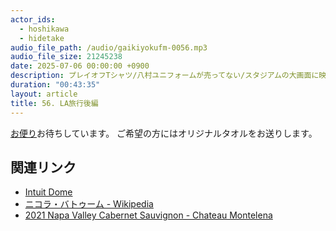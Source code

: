 ```yaml
---
actor_ids:
  - hoshikawa
  - hidetake
audio_file_path: /audio/gaikiyokufm-0056.mp3
audio_file_size: 21245238
date: 2025-07-06 00:00:00 +0900
description: プレイオフTシャツ/八村ユニフォームが売ってない/スタジアムの大画面に映る/Intuit Domeラウンジ/全試合ユニフォーム持参男/バトゥーム/Tシャツトスについて話しました。
duration: "00:43:35"
layout: article
title: 56. LA旅行後編
---
```


[お便り](https://forms.gle/qherFuKhZCPWPRcL6)お待ちしています。
ご希望の方にはオリジナルタオルをお送りします。

## 関連リンク
- [Intuit Dome](https://www.intuitdome.com/)
- [ニコラ・バトゥーム - Wikipedia](https://ja.wikipedia.org/wiki/%E3%83%8B%E3%82%B3%E3%83%A9%E3%83%BB%E3%83%90%E3%83%88%E3%82%A5%E3%83%BC%E3%83%A0)
- [2021 Napa Valley Cabernet Sauvignon - Chateau Montelena](https://montelena.com/wine/2021-napa-valley-cabernet-sauvignon/)
